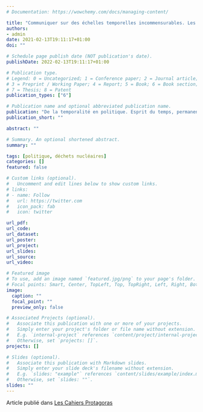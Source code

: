 ```yaml
---
# Documentation: https://wowchemy.com/docs/managing-content/

title: "Communiquer sur des échelles temporelles incommensurables. Les récits du temps des déchets radioactifs"
authors:
- admin
date: 2021-02-13T19:11:17+01:00
doi: ""

# Schedule page publish date (NOT publication's date).
publishDate: 2022-02-13T19:11:17+01:00

# Publication type.
# Legend: 0 = Uncategorized; 1 = Conference paper; 2 = Journal article;
# 3 = Preprint / Working Paper; 4 = Report; 5 = Book; 6 = Book section;
# 7 = Thesis; 8 = Patent
publication_types: ["6"]

# Publication name and optional abbreviated publication name.
publication: "De la temporalité en politique. Esprit du temps, permanence et immédiateté"
publication_short: ""

abstract: ""

# Summary. An optional shortened abstract.
summary: ""

tags: [politique, déchets nucléaires]
categories: []
featured: false

# Custom links (optional).
#   Uncomment and edit lines below to show custom links.
# links:
# - name: Follow
#   url: https://twitter.com
#   icon_pack: fab
#   icon: twitter

url_pdf:
url_code:
url_dataset:
url_poster:
url_project:
url_slides:
url_source:
url_video:

# Featured image
# To use, add an image named `featured.jpg/png` to your page's folder.
# Focal points: Smart, Center, TopLeft, Top, TopRight, Left, Right, BottomLeft, Bottom, BottomRight.
image:
  caption: ""
  focal_point: ""
  preview_only: false

# Associated Projects (optional).
#   Associate this publication with one or more of your projects.
#   Simply enter your project's folder or file name without extension.
#   E.g. `internal-project` references `content/project/internal-project/index.md`.
#   Otherwise, set `projects: []`.
projects: []

# Slides (optional).
#   Associate this publication with Markdown slides.
#   Simply enter your slide deck's filename without extension.
#   E.g. `slides: "example"` references `content/slides/example/index.md`.
#   Otherwise, set `slides: ""`.
slides: ""
---
```


Article publié dans [Les Cahiers Protagoras](https://www.editions-harmattan.fr/index.asp?navig=catalogue&obj=numero&no=70521&no_revue=968&razSqlClone=1)
